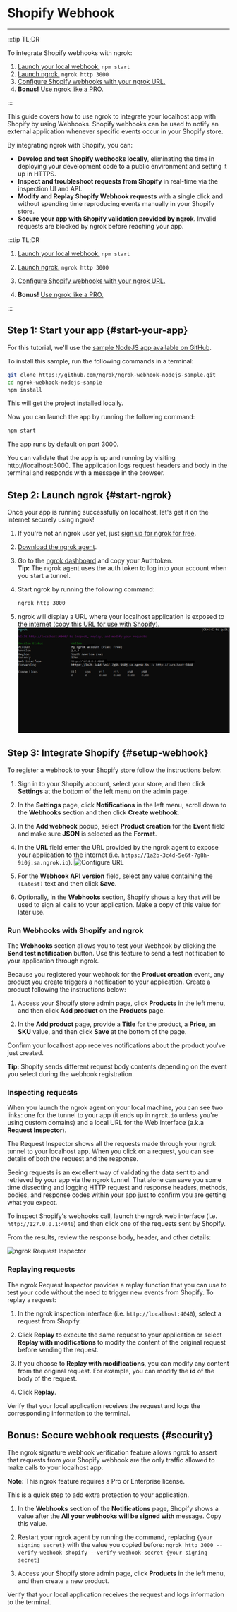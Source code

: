 # Shopify Webhook
------------

:::tip TL;DR

To integrate Shopify webhooks with ngrok:
1. [Launch your local webhook.](#start-your-app) `npm start`
1. [Launch ngrok.](#start-ngrok) `ngrok http 3000`
1. [Configure Shopify webhooks with your ngrok URL.](#setup-webhook)
1. **Bonus!** [Use ngrok like a PRO.](#security)

:::


This guide covers how to use ngrok to integrate your localhost app with Shopify by using Webhooks.
Shopify webhooks can be used to notify an external application whenever specific events occur in your Shopify store. 

By integrating ngrok with Shopify, you can:

- **Develop and test Shopify webhooks locally**, eliminating the time in deploying your development code to a public environment and setting it up in HTTPS.
- **Inspect and troubleshoot requests from Shopify** in real-time via the inspection UI and API.
- **Modify and Replay Shopify Webhook requests** with a single click and without spending time reproducing events manually in your Shopify store.
- **Secure your app with Shopify validation provided by ngrok**. Invalid requests are blocked by ngrok before reaching your app.


:::tip TL;DR
1. [Launch your local webhook.](#start-your-app) `npm start`
2. [Launch ngrok.](#start-ngrok) `ngrok http 3000`
3. [Configure Shopify webhooks with your ngrok URL.](#setup-webhook)

4. **Bonus!** [Use ngrok like a PRO.](#security)

:::


## **Step 1**: Start your app {#start-your-app}

For this tutorial, we'll use the [sample NodeJS app available on GitHub](https://github.com/ngrok/ngrok-webhook-nodejs-sample). 

To install this sample, run the following commands in a terminal:

```bash
git clone https://github.com/ngrok/ngrok-webhook-nodejs-sample.git
cd ngrok-webhook-nodejs-sample
npm install
```

This will get the project installed locally.

Now you can launch the app by running the following command: 

```bash
npm start
```

The app runs by default on port 3000. 

You can validate that the app is up and running by visiting http://localhost:3000. The application logs request headers and body in the terminal and responds with a message in the browser.


## **Step 2**: Launch ngrok {#start-ngrok}

Once your app is running successfully on localhost, let's get it on the internet securely using ngrok! 

1. If you're not an ngrok user yet, just [sign up for ngrok for free](https://ngrok.com/signup).

1. [Download the ngrok agent](https://ngrok.com/download).

1. Go to the [ngrok dashboard](https://dashboard.ngrok.com) and copy your Authtoken. <br />
    **Tip:** The ngrok agent uses the auth token to log into your account when you start a tunnel.
    
1. Start ngrok by running the following command:
    ```bash
    ngrok http 3000
    ```

1. ngrok will display a URL where your localhost application is exposed to the internet (copy this URL for use with Shopify).
    ![ngrok agent running](/img/integrations/launch_ngrok_tunnel.png)


## **Step 3**: Integrate Shopify {#setup-webhook}

To register a webhook to your Shopify store follow the instructions below:

1. Sign in to your Shopify account, select your store, and then click **Settings** at the bottom of the left menu on the admin page.

1. In the **Settings** page, click **Notifications** in the left menu, scroll down to the **Webhooks** section and then click **Create webhook**.

1. In the **Add webhook** popup, select **Product creation** for the **Event** field and make sure **JSON** is selected as the **Format**.

1. In the **URL** field enter the URL provided by the ngrok agent to expose your application to the internet (i.e. `https://1a2b-3c4d-5e6f-7g8h-9i0j.sa.ngrok.io`).
    ![Configure URL](img/ngrok_url_configuration_shopify.png)

1. For the **Webhook API version** field, select any value containing the `(Latest)` text and then click **Save**.

1. Optionally, in the **Webhooks** section, Shopify shows a key that will be used to sign all calls to your application. Make a copy of this value for later use.


### Run Webhooks with Shopify and ngrok

The **Webhooks** section allows you to test your Webhook by clicking the **Send test notification** button. Use this feature to send a test notification to your application through ngrok.

Because you registered your webhook for the **Product creation** event, any product you create triggers a notification to your application. Create a product following the instructions below:

1. Access your Shopify store admin page, click **Products** in the left menu, and then click **Add product** on the **Products** page.

1. In the **Add product** page, provide a **Title** for the product, a **Price**, an **SKU** value, and then click **Save** at the bottom of the page.

Confirm your localhost app receives notifications about the product you've just created.

**Tip:** Shopify sends different request body contents depending on the event you select during the webhook registration.


### Inspecting requests

When you launch the ngrok agent on your local machine, you can see two links: one for the tunnel to your app (it ends up in `ngrok.io` unless you're using custom domains) and a local URL for the Web Interface (a.k.a **Request Inspector**).

The Request Inspector shows all the requests made through your ngrok tunnel to your localhost app. When you click on a request, you can see details of both the request and the response.

Seeing requests is an excellent way of validating the data sent to and retrieved by your app via the ngrok tunnel. That alone can save you some time dissecting and logging HTTP request and response headers, methods, bodies, and response codes within your app just to confirm you are getting what you expect.

To inspect Shopify's webhooks call, launch the ngrok web interface (i.e. `http://127.0.0.1:4040`) and then click one of the requests sent by Shopify.

From the results, review the response body, header, and other details:

![ngrok Request Inspector](img/ngrok_introspection_shopify_hooks.png)


### Replaying requests

The ngrok Request Inspector provides a replay function that you can use to test your code without the need to trigger new events from Shopify. To replay a request:

1. In the ngrok inspection interface (i.e. `http://localhost:4040`), select a request from Shopify.

1. Click **Replay** to execute the same request to your application or select **Replay with modifications** to modify the content of the original request before sending the request.

1. If you choose to **Replay with modifications**, you can modify any content from the original request. For example, you can modify the **id** of the body of the request.

1. Click **Replay**.

Verify that your local application receives the request and logs the corresponding information to the terminal.


## **Bonus**: Secure webhook requests {#security}

The ngrok signature webhook verification feature allows ngrok to assert that requests from your Shopify webhook are the only traffic allowed to make calls to your localhost app.

**Note:** This ngrok feature requires a Pro or Enterprise license.

This is a quick step to add extra protection to your application.

1. In the **Webhooks** section of the **Notifications** page, Shopify shows a value after the **All your webhooks will be signed with** message. Copy this value.

1. Restart your ngrok agent by running the command, replacing `{your signing secret}` with the value you copied before:
    `ngrok http 3000 --verify-webhook shopify --verify-webhook-secret {your signing secret}`

1. Access your Shopify store admin page, click **Products** in the left menu, and then create a new product.

Verify that your local application receives the request and logs information to the terminal.


